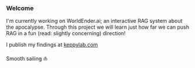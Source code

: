 ### Welcome 

I'm currently working on WorldEnder.ai; an interactive RAG system about the apocalypse. Through this project we will learn just how far we can push RAG in a fun (read: slightly concerning) direction! 

I publish my findings at [keppylab.com](https://www.keppylab.com)

Smooth sailing ⛵
 
<!--
**keppy/keppy** is a ✨ _special_ ✨ repository because its `README.md` (this file) appears on your GitHub profile.

Here are some ideas to get you started:

- 🔭 I’m currently working on ...
- 🌱 I’m currently learning ...
- 👯 I’m looking to collaborate on ...
- 🤔 I’m looking for help with ...
- 💬 Ask me about ...
- 📫 How to reach me: ...
- 😄 Pronouns: ...
- ⚡ Fun fact: ...
-->
